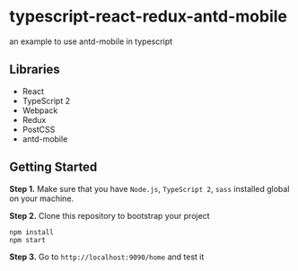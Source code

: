 # typescript-react-redux-antd-mobile

an example to use antd-mobile in typescript

## Libraries

* React
* TypeScript 2
* Webpack
* Redux
* PostCSS
* antd-mobile

## Getting Started

**Step 1.** Make sure that you have `Node.js`, `TypeScript 2`, `sass` installed global on your machine.

**Step 2.** Clone this repository to bootstrap your project

```
npm install
npm start
```
**Step 3.** Go to `http://localhost:9090/home` and test it